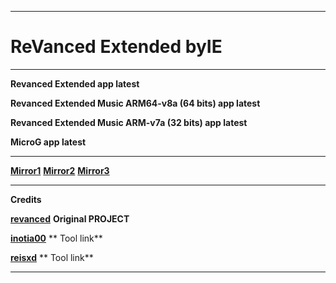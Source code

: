 **********************************
# ReVanced Extended **byIE**
**********************************
**Revanced Extended app latest**

**Revanced Extended Music ARM64-v8a (64 bits) app latest**

**Revanced Extended Music ARM-v7a (32 bits) app latest**

**MicroG app latest**
**********************************
**[Mirror1](https://sourceforge.net/projects/revancedextended-byie)**
**[Mirror2](https://archive.org/details/mtkspflashtool-latest_byIE)**
**[Mirror3](https://www.mediafire.com/folder/qimr3lkan2vma/RevancedExtended_byIE)**
**********************************
**Credits**

**[revanced](https://github.com/revanced)** **Original PROJECT**

**[inotia00](https://github.com/inotia00/rvx-builder)** ** Tool link**

**[reisxd](https://github.com/reisxd/revanced-builder)** ** Tool link**
**********************************
